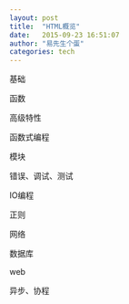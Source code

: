 ```yaml
---
layout: post
title:  "HTML概览"
date:   2015-09-23 16:51:07
author: "易先生个蛋"
categories: tech
---
```


基础

函数

高级特性

函数式编程

模块

错误、调试、测试

IO编程

正则

网络

数据库

web

异步、协程